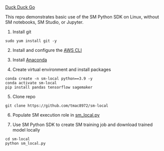 [Duck Duck Go](https://duckduckgo.com)

This repo demonstrates basic use of the SM Python SDK on Linux, without SM notebooks, SM Studio, or Jupyter.

1. Install git
```
sudo yum install git -y
```

2. Install and configure the [AWS CLI](https://docs.aws.amazon.com/cli/latest/userguide/cli-chap-getting-started.html)

3. Install [Anaconda](https://www.anaconda.com/)

4. Create virtual environment and install packages
```
conda create -n sm-local python==3.9 -y
conda activate sm-local
pip install pandas tensorflow sagemaker
```

5. Clone repo
```
git clone https://github.com/tmac8972/sm-local
```

6. Populate SM execution role in [sm_local.py](https://github.com/tmac8972/sm-local/blob/bd4343572de8649f00145b03abe1ead33ab65d2c/sm_local.py#L5)

6. Use SM Python SDK to create SM training job and download trained model locally
```
cd sm-local
python sm_local.py
```

